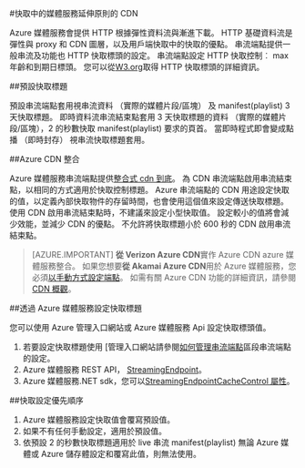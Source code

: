 <properties
    pageTitle="快取中的媒體服務延伸原則的 CDN"
    description="本主題提供 cdn 到底的概觀快取中的媒體服務延伸原則。"
    services="media-services,cdn"
    documentationCenter=".NET"
    authors="juliako"
    manager="erikre"
    editor=""/>

<tags
    ms.service="media-services"
    ms.workload="tbd"
    ms.tgt_pltfrm="na"
    ms.devlang="na"
    ms.topic="article"
    ms.date="09/19/2016"
    ms.author="juliako"/>
 
#<a name="cdn-caching-policy-in-media-services-extension"></a>快取中的媒體服務延伸原則的 CDN

Azure 媒體服務會提供 HTTP 根據彈性資料流與漸進下載。 HTTP 基礎資料流是彈性與 proxy 和 CDN 圖層，以及用戶端快取中的快取的優點。 串流端點提供一般串流及功能也 HTTP 快取標頭的設定。 串流端點設定 HTTP 快取控制︰ max 年齡和到期日標頭。 您可以從[W3.org](http://www.w3.org/Protocols/rfc2616/rfc2616-sec13.html)取得 HTTP 快取標頭的詳細資訊。

##<a name="default-caching-headers"></a>預設快取標題

預設串流端點套用視串流資料 （實際的媒體片段/區塊） 及 manifest(playlist) 3 天快取標題。 即時資料流串流結束點套用 3 天快取標題的資料 （實際的媒體片段/區塊），2 的秒數快取 manifest(playlist) 要求的頁首。 當即時程式即會變成點播 （即時封存） 視串流快取標題套用。

##<a name="azure-cdn-integration"></a>Azure CDN 整合

Azure 媒體服務串流端點提供[整合式 cdn 到底](https://azure.microsoft.com/updates/azure-media-services-now-fully-integrated-with-azure-cdn/)。 為 CDN 串流端點啟用串流結束點，以相同的方式適用於快取控制標題。 Azure 串流端點的 CDN 用途設定快取的值，以定義內部快取物件的存留時間，也會使用這個值來設定傳送快取標題。 使用 CDN 啟用串流結束點時，不建議來設定小型快取值。 設定較小的值將會減少效能，並減少 CDN 的優點。 不允許將快取標題小於 600 秒的 CDN 啟用串流結束點。

>[AZURE.IMPORTANT] **從 Verizon Azure CDN**實作 Azure CDN azure 媒體服務整合。  如果您想要**從 Akamai Azure CDN**用於 Azure 媒體服務，您必須[以手動方式設定端點](cdn-create-new-endpoint.md)。  如需有關 Azure CDN 功能的詳細資訊，請參閱[CDN 概觀](cdn-overview.md)。

##<a name="configuring-cache-headers-with-azure-media-services"></a>透過 Azure 媒體服務設定快取標題

您可以使用 Azure 管理入口網站或 Azure 媒體服務 Api 設定快取標頭值。

1. 若要設定快取標題使用 [管理入口網站請參閱[如何管理串流端點](../media-services/media-services-portal-manage-streaming-endpoints.md)區段串流端點的設定。
2. Azure 媒體服務 REST API， [StreamingEndpoint](https://msdn.microsoft.com/library/azure/dn783468.aspx#StreamingEndpointCacheControl)。
3. Azure 媒體服務.NET sdk，您可以[StreamingEndpointCacheControl 屬性](http://go.microsoft.com/fwlink/?LinkId=615302)。

##<a name="cache-configuration-precedence-order"></a>快取設定優先順序

1. Azure 媒體服務設定快取值會覆寫預設值。
2. 如果不有任何手動設定，適用於預設值。
3. 依預設 2 的秒數快取標題適用於 live 串流 manifest(playlist) 無論 Azure 媒體或 Azure 儲存體設定和覆寫此值，則無法使用。
